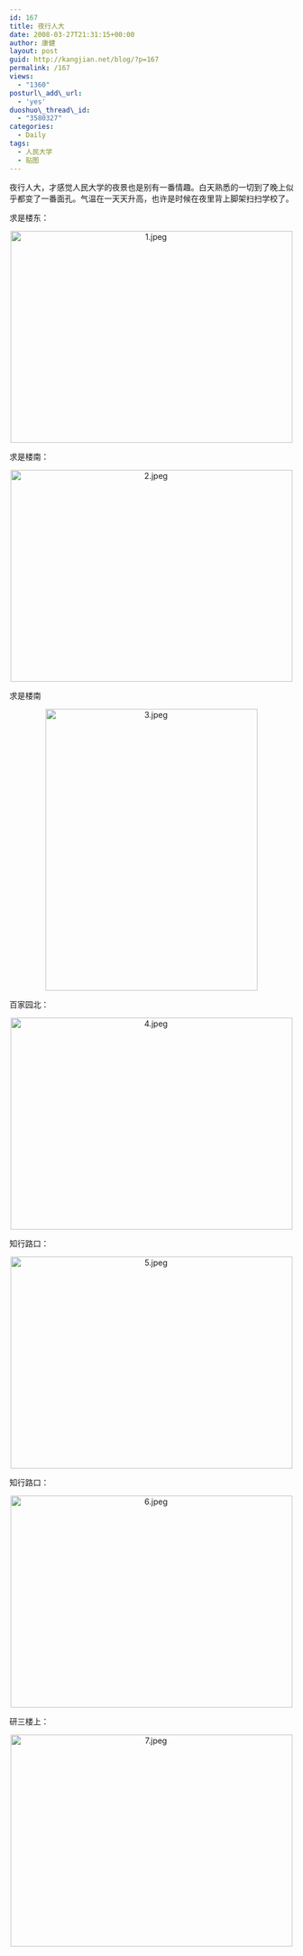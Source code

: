 ```yaml
---
id: 167
title: 夜行人大
date: 2008-03-27T21:31:15+00:00
author: 康健
layout: post
guid: http://kangjian.net/blog/?p=167
permalink: /167
views:
  - "1360"
posturl\_add\_url:
  - 'yes'
duoshuo\_thread\_id:
  - "3580327"
categories:
  - Daily
tags:
  - 人民大学
  - 贴图
---
```

夜行人大，才感觉人民大学的夜景也是别有一番情趣。白天熟悉的一切到了晚上似乎都变了一番面孔。气温在一天天升高，也许是时候在夜里背上脚架扫扫学校了。

求是楼东：

<div style="text-align: center;">
  <img src="http://kangjian.net/images/2009/11/110.jpeg" alt="1.jpeg" width="500" height="376" border="0" />
</div>

求是楼南：

<div style="text-align: center;">
  <img src="http://kangjian.net/images/2009/11/21.jpeg" alt="2.jpeg" width="500" height="376" border="0" />
</div>

求是楼南

<div style="text-align: center;">
  <img src="http://kangjian.net/images/2009/11/31.jpeg" alt="3.jpeg" width="376" height="500" border="0" />
</div>

百家园北：

<div style="text-align: center;">
  <img src="http://kangjian.net/images/2009/11/4.jpeg" alt="4.jpeg" width="500" height="376" border="0" />
</div>

知行路口：

<div style="text-align: center;">
  <img src="http://kangjian.net/images/2009/11/51.jpeg" alt="5.jpeg" width="500" height="376" border="0" />
</div>

知行路口：

<div style="text-align: center;">
  <img src="http://kangjian.net/images/2009/11/6.jpeg" alt="6.jpeg" width="500" height="376" border="0" />
</div>

研三楼上：

<div style="text-align: center;">
  <img src="http://kangjian.net/images/2009/11/71.jpeg" alt="7.jpeg" width="500" height="376" border="0" />
</div>